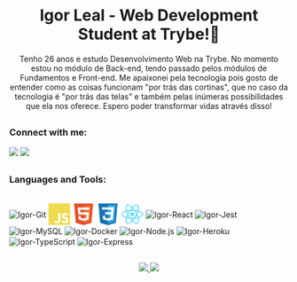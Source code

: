<div align="center">
<h1>Igor Leal - Web Development Student at Trybe!🚀</h1>
</div>

 <div align="center">
<p>Tenho 26 anos e estudo Desenvolvimento Web na Trybe. No momento estou no módulo de Back-end, tendo passado pelos módulos de Fundamentos e Front-end.
Me apaixonei pela tecnologia pois gosto de entender como as coisas funcionam "por trás das cortinas", que no caso da tecnologia é "por trás das telas" e também pelas inúmeras possibilidades que ela nos oferece.
Espero poder transformar vidas através disso!
</p>
</div>
 
##

<div>
  <h3>Connect with me:</h3>
  <a href = "mailto:igorhenriqueleal3@@gmail.com" target="_blank"><img src="https://img.shields.io/badge/Gmail-D14836?style=for-the-badge&logo=gmail&logoColor=white"></a>
  <a href="https://www.linkedin.com/in/igor-leal-606209136/" target="_blank"><img src="https://img.shields.io/badge/-LinkedIn-%230077B5?style=for-the-badge&logo=linkedin&logoColor=white" target="_blank"></a> 
</div>

##

<h3>Languages and Tools:</h3>
<div style="display: inline_block"><br>
  <img align="center" alt="Igor-Git" height="40" width="40" margin="20px" src="https://cdn3.iconfinder.com/data/icons/social-media-2169/24/social_media_social_media_logo_git-256.png">
  <img align="center" alt="Igor-Js" height="40" width="40" margin="20px" src="https://raw.githubusercontent.com/devicons/devicon/master/icons/javascript/javascript-plain.svg">
  <img align="center" alt="Igor-HTML" height="40" width="40" margin="20px" src="https://raw.githubusercontent.com/devicons/devicon/master/icons/html5/html5-original.svg">
  <img align="center" alt="Igor-CSS" height="40" width="40" margin="20px" src="https://raw.githubusercontent.com/devicons/devicon/master/icons/css3/css3-original.svg">
   <img align="center" alt="Igor-React" height="40" width="40" margin="20px" src="https://raw.githubusercontent.com/devicons/devicon/master/icons/react/react-original.svg">
  <img align="center" alt="Igor-React" height="40" width="40" margin="20px" src="https://cdn.jsdelivr.net/gh/devicons/devicon/icons/redux/redux-original.svg"">
  <img align="center" alt="Igor-Jest" height="40" width="40" paddmargining="20px" src="https://cdn.jsdelivr.net/gh/devicons/devicon/icons/jest/jest-plain.svg" />
  <img align="center" alt="Igor-MySQL" height="40" width="40" margin="20px" src="https://cdn.jsdelivr.net/gh/devicons/devicon/icons/mysql/mysql-original.svg" />
  <img align="center" alt="Igor-Docker" height="50" width="50" margin="20px" src="https://cdn.jsdelivr.net/gh/devicons/devicon/icons/docker/docker-original-wordmark.svg" />
  <img align="center" alt="Igor-Node.js" height="50" width="50" margin="20px" src="https://cdn.jsdelivr.net/gh/devicons/devicon/icons/nodejs/nodejs-original.svg" />
  <img align="center" alt="Igor-Heroku" height="50" width="50" margin="20px" src="https://cdn.jsdelivr.net/gh/devicons/devicon/icons/heroku/heroku-original.svg" />
<img align="center" alt="Igor-TypeScript" height="50" width="50" margin="20px" src="https://cdn.jsdelivr.net/gh/devicons/devicon/icons/typescript/typescript-original.svg" />
<img align="center" alt="Igor-Express" height="50" width="50" margin="20px" src="https://cdn.jsdelivr.net/gh/devicons/devicon/icons/express/express-original.svg" />
          
</div>
          

##

<div align="center">
  <a href="https://github.com/IgorHLeal">
  <img height="180em" src="https://github-readme-stats.vercel.app/api?username=IgorHLeal&show_icons=true&theme=dark&include_all_commits=true&count_private=true"/>
  <img height="180em" src="https://github-readme-stats.vercel.app/api/top-langs/?username=IgorHLeal&layout=compact&langs_count=7&theme=dracula"/>
</div>

  
